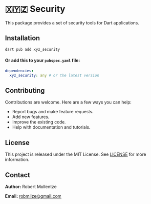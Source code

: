 # 🇽🇾🇿 Security

This package provides a set of security tools for Dart applications.

## Installation

```sh
dart pub add xyz_security
```

#### Or add this to your `pubspec.yaml` file:

```yaml
dependencies:
  xyz_security: any # or the latest version
```

## Contributing

Contributions are welcome. Here are a few ways you can help:

- Report bugs and make feature requests.
- Add new features.
- Improve the existing code.
- Help with documentation and tutorials.

## License

This project is released under the MIT License. See [LICENSE](https://raw.githubusercontent.com/robmllze/xyz_security/main/LICENSE) for more information.

## Contact

**Author:** Robert Mollentze

**Email:** robmllze@gmail.com
